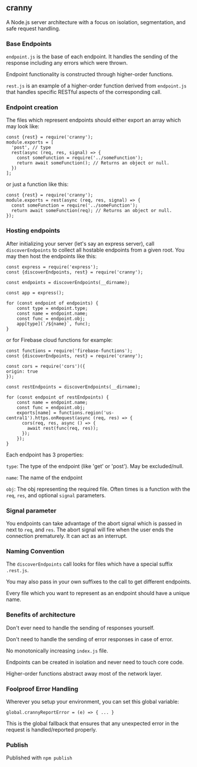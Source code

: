 ## cranny

A Node.js server architecture with a focus on 
isolation, segmentation, and safe request handling.

### Base Endpoints

`endpoint.js` is the base of each endpoint.
It handles the sending of the response including any errors which were thrown.

Endpoint functionality is constructed through higher-order functions.

`rest.js` is an example of a higher-order function derived from `endpoint.js` 
that handles specific RESTful aspects of the corresponding call.

### Endpoint creation

The files which represent endpoints should either export an array which may look like:

```
const {rest} = require('cranny');
module.exports = [
  'post', // type
  rest(async (req, res, signal) => {
    const someFunction = require('../someFunction');
    return await someFunction(); // Returns an object or null.
  })
];
```

or just a function like this:

```
const {rest} = require('cranny');
module.exports = rest(async (req, res, signal) => {
  const someFunction = require('../someFunction');
  return await someFunction(req); // Returns an object or null.
});
```

### Hosting endpoints
After initializing your server (let's say an express server),
call `discoverEndpoints` to collect all hostable endpoints from a given root.
You may then host the endpoints like this:

```
const express = require('express');
const {discoverEndpoints, rest} = require('cranny');

const endpoints = discoverEndpoints(__dirname);

const app = express();

for (const endpoint of endpoints) {
    const type = endpoint.type;
    const name = endpoint.name;
    const func = endpoint.obj;
    app[type](`/${name}`, func);
}
```

or for Firebase cloud functions for example:

```
const functions = require('firebase-functions');
const {discoverEndpoints, rest} = require('cranny');

const cors = require('cors')({
origin: true
});

const restEndpoints = discoverEndpoints(__dirname);

for (const endpoint of restEndpoints) {
    const name = endpoint.name;
    const func = endpoint.obj;
    exports[name] = functions.region('us-central1').https.onRequest(async (req, res) => {
      cors(req, res, async () => {
        await rest(func(req, res));
      });
    });
}
```

Each endpoint has 3 properties:

`type`: The type of the endpoint (like 'get' or 'post'). May be excluded/null.

`name`: The name of the endpoint

`obj`: The obj representing the required file. Often times is a function with the `req`, `res`, and optional `signal` parameters.


### Signal parameter

You endpoints can take advantage of the abort signal which is passed in next to `req`, and `res`.
The abort signal will fire when the user ends the connection prematurely. It can act as an interrupt.


### Naming Convention
The `discoverEndpoints` call looks for files which have a special suffix `.rest.js`.

You may also pass in your own suffixes to the call to get different endpoints.

Every file which you want to represent as an endpoint should 
have a unique name.

### Benefits of architecture
Don't ever need to handle the sending of responses yourself.

Don't need to handle the sending of error responses in case of error.

No monotonically increasing `index.js` file.

Endpoints can be created in isolation and never need to touch core code.

Higher-order functions abstract away most of the network layer.

### Foolproof Error Handling
Wherever you setup your environment, you can set this global variable:

`global.crannyReportError = (e) => { ... }`

This is the global fallback that ensures that any unexpected error in the request
is handled/reported properly.

### Publish
Published with `npm publish`
